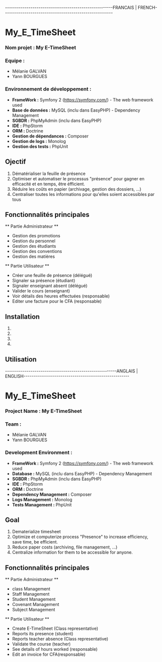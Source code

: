 -------------------------------------------------------FRANCAIS | FRENCH--------------------------------------------------------
# My_E_TimeSheet

### Nom projet : My E-TimeSheet<br />
### Equipe : <br />
- Mélanie GALVAN<br />
- Yann BOURGUES

### Environnement de développement :
* **FrameWork :** Symfony 2 (https://symfony.com/) - The web framework used
* **Base de données :** MySQL (inclu dans EasyPHP) - Dependency Management
* **SGBDR :** PhpMyAdmin (inclu dans EasyPHP)
* **IDE :** PhpStorm
* **ORM :** Doctrine
* **Gestion de dépendances :** Composer
* **Gestion de logs :** Monolog 
* **Gestion des tests :** PhpUnit

## Ojectif
1. Dématérialiser la feuille de présence
2. Optimiser et automatiser le processus "présence" pour gagner en efficacité et en temps, être éfficient.
3. Réduire les coûts en papier (archivage, gestion des dossiers, ...)
4. Centraliser toutes les informations pour qu'elles soient accessibles par tous

## Fonctionnalités principales
** Partie Administrateur **
* Gestion des promotions
* Gestion du personnel
* Gestion des étudiants
* Gestion des conventions
* Gestion des matières

** Partie Utilisateur **
* Créer une feuille de présence (délégué)
* Signaler sa présence (étudiant)
* Signaler enseignant absent (délégué)
* Valider le cours (enseignant)
* Voir détails des heures effectuées (responsable)
* Editer une facture pour le CFA (responsable)

## Installation 
1.
2.
3.
4.

## Utilisation

---------------------------------------------------------ANGLAIS | ENGLISH------------------------------------------------------
# My_E_TimeSheet

### Project Name : My E-TimeSheet<br />
### Team : <br />
- Mélanie GALVAN<br />
- Yann BOURGUES

### Development Environment :
* **FrameWork :** Symfony 2 (https://symfony.com/) - The web framework used
* **Database :** MySQL (inclu dans EasyPHP) - Dependency Management
* **SGBDR :** PhpMyAdmin (inclu dans EasyPHP)
* **IDE :** PhpStorm
* **ORM :** Doctrine
* **Dependency Management :** Composer
* **Logs Management :** Monolog 
* **Tests Management :** PhpUnit

## Goal
1. Dematerialize timesheet
2. Optimize et computerize process "Presence" to increase efficiency, save time, be efficient.
3. Reduce paper costs (archiving, file management, ...)
4. Centralize information for them to be accessible for anyone.

## Fonctionnalités principales
** Partie Administrateur **
* class Management
* Staff Management
* Student Management
* Covenant Management
* Subject Management

** Partie Utilisateur **
* Create E-TimeSheet (Class representative)
* Reports its presence (student)
* Reports teacher absence (Class representative)
* Validate the course (teacher)
* See details of hours worked (responsable)
* Edit an invoice for CFA(responsable)
